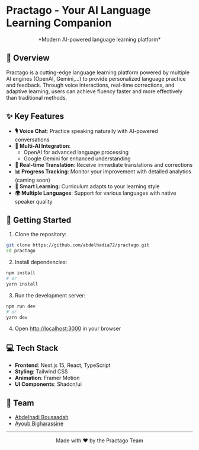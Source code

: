 # Practago - Your AI Language Learning Companion

<div align="center">
  *Modern AI-powered language learning platform*
</div>

## 🌟 Overview

Practago is a cutting-edge language learning platform powered by multiple AI engines (OpenAI, Gemini,...) to provide personalized language practice and feedback. Through voice interactions, real-time corrections, and adaptive learning, users can achieve fluency faster and more effectively than traditional methods.

## ✨ Key Features

- **🎙️ Voice Chat**: Practice speaking naturally with AI-powered conversations
- **🧠 Multi-AI Integration**:
  - OpenAI for advanced language processing
  - Google Gemini for enhanced understanding
- **🔄 Real-time Translation**: Receive immediate translations and corrections
- **📊 Progress Tracking**: Monitor your improvement with detailed analytics (caming soon)
- **🎯 Smart Learning**: Curriculum adapts to your learning style
- **🌍 Multiple Languages**: Support for various languages with native speaker quality

## 🚀 Getting Started

1. Clone the repository:
```bash
git clone https://github.com/abdelhadia72/practago.git
cd practago
```

2. Install dependencies:
```bash
npm install
# or
yarn install
```

3. Run the development server:
```bash
npm run dev
# or
yarn dev
```

4. Open [http://localhost:3000](http://localhost:3000) in your browser

## 💻 Tech Stack

- **Frontend**: Next.js 15, React, TypeScript
- **Styling**: Tailwind CSS
- **Animation**: Framer Motion
- **UI Components**: Shadcn/ui

## 👥 Team

- [Abdelhadi Bousaadah](https://github.com/abdelhadia72)
- [Ayoub Bigharassine](https://github.com/ayyyub777)

---

<div align="center">
  Made with ❤️ by the Practago Team
</div>
